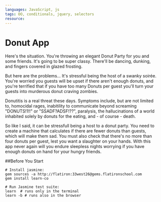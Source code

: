 ```yaml
---
languages: JavaScript, js
tags: OO, conditionals, jquery, selectors
resource: 
---
```


# Donut App
Here's the situation.  You're throwing an elegant Donut Party for you and some friends.  It's going to be super classy.  There'll be dancing, dunking, and fingers covered in glazed frosting.

But here are the problems... It's stressful being the host of a swanky soirée.  You're worried you guests will be upset if there aren't enough donuts, and you're terrified that if you have too many Donuts per guest you'll turn your guests into murderous donut craving zombies.  

Donutitis is a real threat these days. Symptoms include, but are not limited to, homocidal rages, inabitility to communicate beyond screaming "DONUTS!1!!" or "SSADF?ADSF!??", paralysis, the hallucinations of a world inhabited solely by donuts for the eating, and - of course - death.

So like I said, it can be stressfull being a host to a donut party.  You need to create a machine that calculates if there are fewer donuts than guests, which will make them sad.  You must also check that there's no more than four donuts per guest, lest you want a slaughter on your hands.  With this app never again will you endure sleepless nights worrying if you have enough donuts on hand for your hungry friends.

##Before You Start
```shell
# Install jasmine:
gem sources -a http://flatiron:33west26@gems.flatironschool.com
gem install learn-co

# Run Jasmine test suite:
learn  # runs only in the terminal
learn -b # runs also in the browser
```
